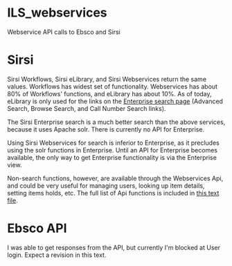 # ILS_webservices
Webservice API calls to Ebsco and Sirsi

# Sirsi
Sirsi Workflows, Sirsi eLibrary, and Sirsi Webservices return the same values.  Workflows has widest set of functionality.  Webservices has about 80% of Workflows' functions, and eLibrary has about 10%.  As of today, eLibrary is only used for the links on the [Enterprise search page](https://lsu.ent.sirsi.net/client/en_US/lsu) (Advanced Search, Browse Search, and Call Number Search links).


The Sirsi Enterprise search is a much better search than the above services, because it uses Apache solr.  There is currently no API for Enterprise. 


Using Sirsi Webservices for search is inferior to Enterprise, as it precludes using the solr functions in Enterprise.  Until an API for Enterprise becomes available, the only way to get Enterprise functionality is via the Enterprise view.


Non-search functions, however, are available through the Webservices Api, and could be very useful for managing users, looking up item details, setting items holds, etc.  The full list of Api functions is included in [this text file](https://github.com/lsulibraries/ILS_webservices/blob/master/SirsiWebservicesFunctions.txt).


# Ebsco API

I was able to get responses from the API, but currently I'm blocked at User login.  Expect a revision in this text.
